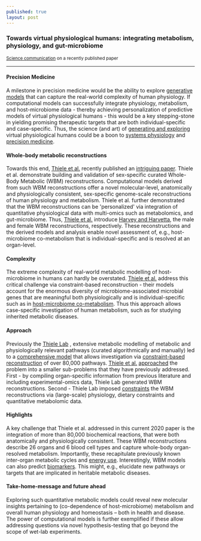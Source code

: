 ```yaml
---
published: true
layout: post
---
```

### Towards virtual physiological humans: integrating metabolism, physiology, and gut-microbiome

<sup>[Science communication](https://microbiomedigest.com/2020/06/09/towards-building-virtual-physiological-humans/) on a recently published paper</sup>
<hr>

#### Precision Medicine
A milestone in precision medicine would be the ability to explore [generative models](https://papers.nips.cc/paper/5423-generative-adversarial-nets.pdf) that can capture the real-world complexity of human physiology. If computational models can successfully integrate physiology, metabolism, and host-microbiome data - thereby achieving personalization of predictive models of virtual physiological humans - this would be a key stepping-stone in yielding promising therapeutic targets that are both individual-specific and case-specific. Thus, the science (and art) of [generating and exploring](https://www.sciencedirect.com/science/article/pii/S0092867418305920) virtual physiological humans could be a boon to [systems physiology](https://www.ncbi.nlm.nih.gov/pmc/articles/PMC3059972/ "Grand Challenges in Systems Physiology") and [precision medicine](https://pubmed.ncbi.nlm.nih.gov/28273479/ "Systems Biology of Metabolism: A Driver for Developing Personalized and Precision Medicine").

#### Whole-body metabolic reconstructions
Towards this end, [Thiele et al.](https://www.thielelab.eu/ "Thiele Lab") recently published an [intriguing paper](https://www.embopress.org/doi/full/10.15252/msb.20198982). Thiele et al. demonstrate building and validation of sex-specific curated Whole-Body Metabolic (WBM) reconstructions. Computational models derived from such WBM reconstructions offer a novel molecular-level, anatomically and physiologically consistent, sex-specific genome-scale reconstructions of human physiology and metabolism. Thiele et al. further demonstrated that the WBM reconstructions can be 'personalized' via integration of quantitative physiological data with multi-omics such as metabolomics, and gut-microbiome. Thus, [Thiele et al.](https://www.embopress.org/doi/full/10.15252/msb.20198982 "Personalized whole‐body models integrate metabolism, physiology, and the gut microbiome") introduce [Harvey and Harvetta](https://www.embopress.org/cms/asset/1350ca22-22a0-40d8-ac99-600aceaa6df8/msb198982-fig-0002-m.jpg "Fig2: Organ compendium with sex‐specific metabolic reconstructions"), the male and female WBM reconstructions, respectively. These reconstructions and the derived models and analysis enable novel assessment of, e.g., host-microbiome co-metabolism that is individual-specific and is resolved at an organ-level.


#### Complexity
The extreme complexity of real-world metabolic modelling of host-microbiome in humans can hardly be overstated. [Thiele et al.](https://www.thielelab.eu/ "Thiele Lab") address this critical challenge via constraint-based reconstruction - their models account for the enormous diversity of microbiome-associated microbial genes that are meaningful both physiologically and is individual-specific such as in [host-microbiome co-metabolism](https://www.embopress.org/cms/asset/5214f63d-f5da-4dbd-8f89-15829c35f771/msb198982-fig-0006-m.jpg "Fig6: Application of the 149 personalized microbiome‐associated WBM models to predict host–microbiome co‐metabolism"). Thus this approach allows case-specific investigation of human metabolism, such as for studying inherited metabolic diseases.


#### Approach
Previously the [Thiele Lab](https://www.thielelab.eu/ "Thiele Lab") , extensive metabolic modelling of metabolic and physiologically relevant pathways (curated algorithmically and manually) led to a [comprehensive model](https://www.vmh.life/ "Virtual Metabolic Human") that allows investigation via [constraint-based reconstruction](https://opencobra.github.io/cobratoolbox/stable/ "The COnstraint-Based Reconstruction and Analysis Toolbox") of over 80,000 pathways. [Thiele et al.](https://www.thielelab.eu/) [approached](https://www.embopress.org/cms/asset/b65485b7-23e7-487b-9f1a-f7d9c6191b41/msb198982-fig-0001-m.jpg "Fig1: Overview of the reconstruction approach and key features of the organ‐resolved, sex‐specific, curated WBM reconstructions") the problem into a smaller sub-problems that they have previously addressed. First - by compiling organ-specific information from previous literature and including experimental-omics data, Thiele Lab generated WBM reconstructions. Second - Thiele Lab imposed [constraints](https://www.embopress.org/cms/asset/db534045-630f-48e6-a0ec-a8b88774fbe3/msb198982-fig-0003-m.jpg "Fig3: Combining metabolism with physiology enabled physiologically constrained, stoichiometric modeling") the WBM reconstructions via (large-scale) physiology, dietary constraints and quantitative metabolomic data.

#### Highlights
A key challenge that Thiele et al. addressed in this current 2020 paper is the integration of more than 80,000 biochemical reactions, that were both anatomically and physiologically consistent. These WBM reconstructions describe 26 organs and 6 blood cell types and capture whole-body organ-resolved metabolism. Importantly, these recapitulate previously known inter-organ metabolic cycles and [energy use](https://www.embopress.org/cms/asset/92d5782c-76dc-4ea5-a8fa-fa93d4dbc79b/msb198982-fig-0005-m.jpg "Fig5: Application of the WBM models to predict basal metabolic rate (BMR)"). Interestingly, WBM models can also predict [biomarkers](https://www.embopress.org/cms/asset/5f051eb5-1eec-4c44-845f-b47f4250dd82/msb198982-fig-0004-m.jpg "Fig4: Assessment of the predictive potential of the WBM model"). This might, e.g., elucidate new pathways or targets that are implicated in heritable metabolic diseases.

#### Take-home-message and future ahead
Exploring such quantitative metabolic models could reveal new molecular insights pertaining to (co-dependence of host-microbiome) metabolism and overall human physiology and homeostasis – both in health and disease. The power of computational models is further exemplified if these allow addressing questions via novel hypothesis-testing that go beyond the scope of wet-lab experiments.
